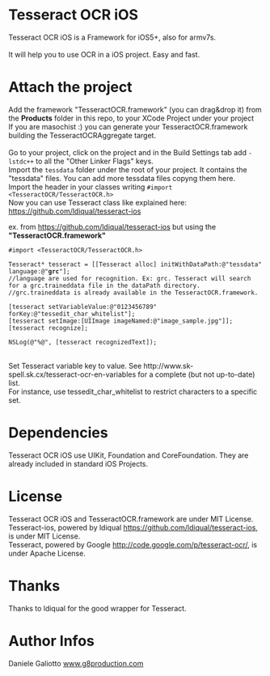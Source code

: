 Tesseract OCR iOS
=================

Tesseract OCR iOS is a Framework for iOS5+, also for armv7s.
<br />
<br />
It will help you to use OCR in a iOS project. Easy and fast.

Attach the project
=================

Add the framework "TesseractOCR.framework" (you can drag&drop it) from the <strong>Products</strong> folder in this repo, to your XCode Project under your project
<br />
If you are masochist :) you can generate your TesseractOCR.framework building the TesseractOCRAggregate target. 
<br />
<br />
Go to your project, click on the project and in the Build Settings tab add <code>-lstdc++</code> to all the "Other Linker Flags" keys.
<br />
Import the <code>tessdata</code> folder under the root of your project. It contains the "tessdata" files. You can add more tessdata files copyng them here.
<br />
Import the header in your classes writing <code>#import &lt;TesseractOCR/TesseractOCR.h&gt;</code>
<br />
Now you can use Tesseract class like explained here: https://github.com/ldiqual/tesseract-ios

ex. from https://github.com/ldiqual/tesseract-ios but using the <strong>"TesseractOCR.framework"</strong>
<pre><code>#import &lt;TesseractOCR/TesseractOCR.h&gt;

Tesseract* tesseract = [[Tesseract alloc] initWithDataPath:@"tessdata" language:@"<strong>grc</strong>"];
//language are used for recognition. Ex: grc. Tesseract will search for a grc.traineddata file in the dataPath directory. 
//grc.traineddata is already available in the TesseractOCR.framework.

[tesseract setVariableValue:@"0123456789" forKey:@"tessedit_char_whitelist"];
[tesseract setImage:[UIImage imageNamed:@"image_sample.jpg"]];
[tesseract recognize];

NSLog(@"%@", [tesseract recognizedText]);
</code></pre>

<br />
Set Tesseract variable key to value. See http://www.sk-spell.sk.cx/tesseract-ocr-en-variables for a complete (but not up-to-date) list.
<br />
For instance, use tessedit_char_whitelist to restrict characters to a specific set.

Dependencies
=================

Tesseract OCR iOS use UIKit, Foundation and CoreFoundation. They are already included in standard iOS Projects.

License
=================

Tesseract OCR iOS and TesseractOCR.framework are under MIT License.
<br />
Tesseract-ios, powered by ldiqual https://github.com/ldiqual/tesseract-ios, is under MIT License.
<br />
Tesseract, powered by Google http://code.google.com/p/tesseract-ocr/, is under Apache License.

Thanks
=================

Thanks to ldiqual for the good wrapper for Tesseract.

Author Infos
=================

Daniele Galiotto www.g8production.com

